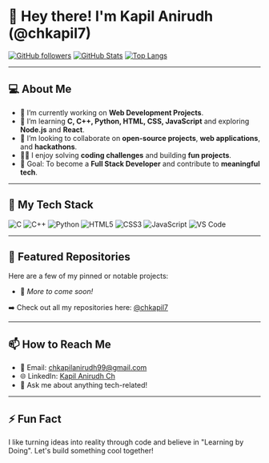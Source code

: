 # 👋 Hey there! I'm Kapil Anirudh (@chkapil7)

[![GitHub followers](https://img.shields.io/github/followers/chkapil7?style=social)](https://github.com/chkapil7?tab=followers)
[![GitHub Stats](https://github-readme-stats.vercel.app/api?username=chkapil7&show_icons=true&theme=radical)](https://github.com/chkapil7)
[![Top Langs](https://github-readme-stats.vercel.app/api/top-langs/?username=chkapil7&layout=compact&theme=radical)](https://github.com/chkapil7)

---

## 💻 About Me
- 🔭 I’m currently working on **Web Development Projects**.
- 🌱 I’m learning **C, C++, Python, HTML, CSS, JavaScript** and exploring **Node.js** and **React**.
- 🤝 I’m looking to collaborate on **open-source projects**, **web applications**, and **hackathons**.
- 👨‍💻 I enjoy solving **coding challenges** and building **fun projects**.
- 🎯 Goal: To become a **Full Stack Developer** and contribute to **meaningful tech**.

---

## 🚀 My Tech Stack
![C](https://img.shields.io/badge/-C-00599C?style=flat-square&logo=c)
![C++](https://img.shields.io/badge/-C++-00599C?style=flat-square&logo=c%2B%2B)
![Python](https://img.shields.io/badge/-Python-3776AB?style=flat-square&logo=python)
![HTML5](https://img.shields.io/badge/-HTML5-E34F26?style=flat-square&logo=html5)
![CSS3](https://img.shields.io/badge/-CSS3-1572B6?style=flat-square&logo=css3)
![JavaScript](https://img.shields.io/badge/-JavaScript-F7DF1E?style=flat-square&logo=javascript)
![VS Code](https://img.shields.io/badge/-VSCode-007ACC?style=flat-square&logo=visual-studio-code)

---

## 📂 Featured Repositories

Here are a few of my pinned or notable projects:
- 🚧 *More to come soon!*

➡️ Check out all my repositories here: [@chkapil7](https://github.com/chkapil7?tab=repositories)

---

## 📫 How to Reach Me
- 📧 Email: [chkapilanirudh99@gmail.com](mailto:chkapilanirudh99@gmail.com)
- 🌐 LinkedIn: [Kapil Anirudh Ch]((https://www.linkedin.com/in/kapil-anirudh-ch-6461b1207/))
- 💬 Ask me about anything tech-related!

---

## ⚡ Fun Fact
I like turning ideas into reality through code and believe in "Learning by Doing". Let's build something cool together!

